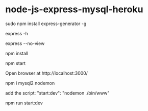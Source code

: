 # node-js-express-mysql-heroku

sudo npm install express-generator -g

express -h

express --no-view

npm install

npm start

Open browser at http://localhost:3000/

npm i mysql2 nodemon

add the script:
"start:dev": "nodemon ./bin/www"

npm run start:dev
